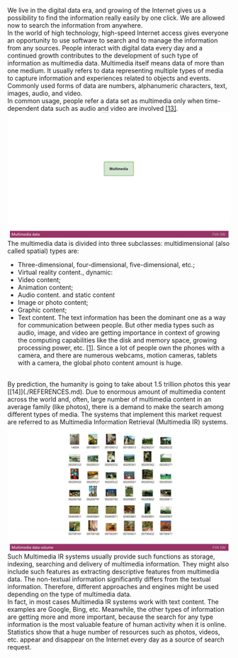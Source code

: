 We live in the digital data era, and growing of the Internet gives us a possibility to find the information really easily by one click. We are allowed now to search the information from anywhere.
</br>
In the world of high technology, high-speed Internet access gives everyone an opportunity to use software to search and to manage the information from any sources. 
People interact with digital data every day and a continued growth contributes to the development of such type of information as multimedia data. Multimedia itself means data of more than one medium. 
It usually refers to data representing multiple types of media to capture information and experiences related to objects and events. Commonly used forms of data are numbers, alphanumeric characters, text, images, audio, and video. 
</br>
In common usage, people refer a data set as multimedia only when time-dependent data such as audio and video are involved [[13]](./REFERENCES.md).
<img src="Images/Multimediadata.gif" alt="Multimediadata.gif"/>
The multimedia data is divided into three subclasses: 
multidimensional (also called spatial) types are:
* Three-dimensional, four-dimensional, five-dimensional, etc.;
* Virtual reality content.,
dynamic:
* Video content;
* Animation content;
* Audio content.
and static content 
* Image or photo content;
* Graphic content;
* Text content. 
The text information has been the dominant one as a way for communication between people. But other media types such as audio, image, and video are getting importance in context of growing the computing capabilities like the disk and memory space, growing processing power, etc. [[1]](./REFERENCES.md). 
Since a lot of people own the phones with a camera, and there are numerous webcams, motion cameras, tablets with a camera, the global photo content amount is huge. 
</br>
By prediction, the humanity is going to take about 1.5 trillion photos this year [[14]](./REFERENCES.md). 
Due to enormous amount of multimedia content across the world and, often, large number of multimedia content in an average family (like photos), there is a demand to make the search among different types of media. 
The systems that implement this market request are referred to as Multimedia Information Retrieval (Multimedia IR) systems. 
<img src="Images/Multimediadatavolume.png" alt="Multimediadatavolume.png" />
Such Multimedia IR systems usually provide such functions as storage, indexing, searching and delivery of multimedia information. 
They might also include such features as extracting descriptive features from multimedia data. 
The non-textual information significantly differs from the textual information. 
Therefore, different approaches and engines might be used depending on the type of multimedia data. 
</br>
In fact, in most cases Multimedia IR systems work with text content. The examples are Google, Bing, etc. 
Meanwhile, the other types of information are getting more and more important, because the search for any type information is the most valuable feature of human activity when it is online. 
Statistics show that a huge number of resources such as photos, videos, etc. appear and disappear on the Internet every day as a source of search request.